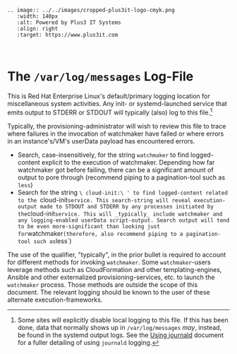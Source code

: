 ```{eval-rst}
.. image:: ../../images/cropped-plus3it-logo-cmyk.png
   :width: 140px
   :alt: Powered by Plus3 IT Systems
   :align: right
   :target: https://www.plus3it.com
```
<br>

# The `/var/log/messages` Log-File

This is Red Hat Enterprise Linux's default/primary logging location for miscellaneous system activities. Any init- or systemd-launched service that emits output to STDERR or STDOUT will typically (also) log to this file.[^1]

Typically, the provisioning-administrator will wish to review this file to trace where failures in the invocation of watchmaker have failed or where errors in an instance's/VM's userData payload has encountered errors.

- Search, case-insensitively, for the string `watchmaker` to find logged-content explicit to the execution of watchmaker. Depending how far watchmaker got before failing, there can be a significant amount of output to pore through (recommend piping to a pagination-tool such as `less`)
- Search for the string `\ cloud-init:\ ' to find logged-content related to the `cloud-init` service. This search-string will reveal execution-output made to STDOUT and STDERR by any processes initiated by the `cloud-init` service. This will _typically_ include watchmaker and any logging-enabled userData script-output. Search output will tend to be even more-significant than looking just for `watchmaker` (therefore, also recommend piping to a pagination-tool such as `less`)

The use of the qualifier, "typically", in the prior bullet is required to account for different methods for invoking `watchmaker`. Some `watchmaker`-users leverage methods such as CloudFormation and other templating-engines, Ansible and other externalized provisioning-services, etc. to launch the `watchmaker` process. Those methods are outside the scope of this document. The relevant logging should be known to the user of these alternate execution-frameworks.


[^1]: Some sites will explicitly disable local logging to this file. If this has been done, data that normally shows up in `/var/log/messages` _may_, instead, be found in the systemd output logs. See the [Using journald](journald.rst) document for a fuller detailing of using `journald` logging.
